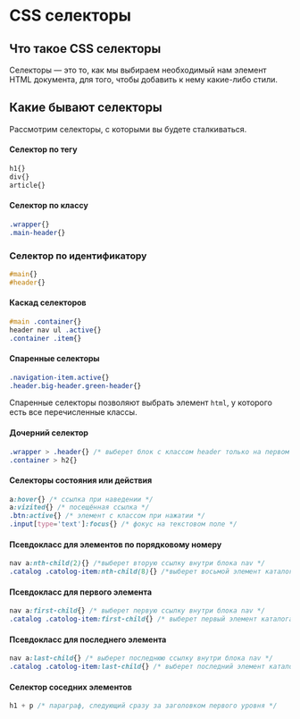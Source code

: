 # CSS селекторы

## Что такое CSS селекторы
Селекторы — это то, как мы выбираем необходимый нам элемент HTML документа, для того, чтобы добавить к нему какие-либо стили.

## Какие бывают селекторы
Рассмотрим селекторы, с которыми вы будете сталкиваться.

#### Селектор по тегу

```css
h1{}
div{}
article{}
```

#### Селектор по классу

```css
.wrapper{}
.main-header{}
```

### Селектор по идентификатору

```css
#main{}
#header{}
```

#### Каскад селекторов

```css
#main .container{}
header nav ul .active{}
.container .item{}
```

#### Спаренные селекторы

```css
.navigation-item.active{}
.header.big-header.green-header{}
```

Спаренные селекторы позволяют выбрать элемент ```html```, у которого есть все перечисленные классы.

#### Дочерний селектор

```css
.wrapper > .header{} /* выберет блок с классом header только на первом уровне внутри wrapper */
.container > h2{}
```

#### Селекторы состояния или действия

```css
a:hover{} /* ссылка при наведении */
a:vizited{} /* посещённая ссылка */
.btn:active{} /* элемент с классом при нажатии */
.input[type='text']:focus{} /* фокус на текстовом поле */
```

#### Псевдокласс для элементов по порядковому номеру

```css
nav a:nth-child(2){} /*выберет вторую ссылку внутри блока nav */
.catalog .catolog-item:nth-child(8){} /*выберет восьмой элемент каталога */
```

#### Псевдокласс для первого элемента

```css
nav a:first-child{} /* выберет первую ссылку внутри блока nav */
.catalog .catolog-item:first-child{} /* выберет первый элемент каталога */
```

#### Псевдокласс для последнего элемента

```css
nav a:last-child{} /* выберет последнюю ссылку внутри блока nav */
.catalog .catolog-item:last-child{} /* выберет последний элемент каталога */
```

#### Селектор соседних элементов

```css
h1 + p /* параграф, следующий сразу за заголовком первого уровня */
```
